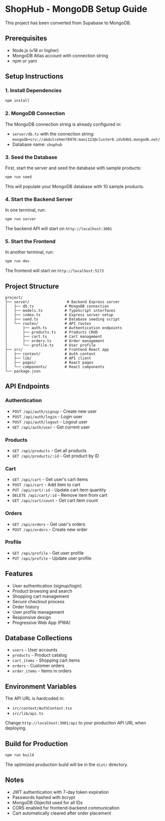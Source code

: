 # ShopHub - MongoDB Setup Guide

This project has been converted from Supabase to MongoDB.

## Prerequisites

- Node.js (v18 or higher)
- MongoDB Atlas account with connection string
- npm or yarn

## Setup Instructions

### 1. Install Dependencies

```bash
npm install
```

### 2. MongoDB Connection

The MongoDB connection string is already configured in:
- `server/db.ts` with the connection string: `mongodb+srv://abdulrehmn78976:mani123@cluster0.idv84b5.mongodb.net/`
- Database name: `shophub`

### 3. Seed the Database

First, start the server and seed the database with sample products:

```bash
npm run seed
```

This will populate your MongoDB database with 10 sample products.

### 4. Start the Backend Server

In one terminal, run:

```bash
npm run server
```

The backend API will start on `http://localhost:3001`

### 5. Start the Frontend

In another terminal, run:

```bash
npm run dev
```

The frontend will start on `http://localhost:5173`

## Project Structure

```
project/
├── server/                 # Backend Express server
│   ├── db.ts              # MongoDB connection
│   ├── models.ts          # TypeScript interfaces
│   ├── index.ts           # Express server setup
│   ├── seed.ts            # Database seeding script
│   └── routes/            # API routes
│       ├── auth.ts        # Authentication endpoints
│       ├── products.ts    # Products CRUD
│       ├── cart.ts        # Cart management
│       ├── orders.ts      # Order management
│       └── profile.ts     # User profile
├── src/                   # Frontend React app
│   ├── context/           # Auth context
│   ├── lib/               # API client
│   ├── pages/             # React pages
│   └── components/        # React components
└── package.json
```

## API Endpoints

### Authentication
- `POST /api/auth/signup` - Create new user
- `POST /api/auth/login` - Login user
- `POST /api/auth/logout` - Logout user
- `GET /api/auth/user` - Get current user

### Products
- `GET /api/products` - Get all products
- `GET /api/products/:id` - Get product by ID

### Cart
- `GET /api/cart` - Get user's cart items
- `POST /api/cart` - Add item to cart
- `PUT /api/cart/:id` - Update cart item quantity
- `DELETE /api/cart/:id` - Remove item from cart
- `GET /api/cart/count` - Get cart item count

### Orders
- `GET /api/orders` - Get user's orders
- `POST /api/orders` - Create new order

### Profile
- `GET /api/profile` - Get user profile
- `PUT /api/profile` - Update user profile

## Features

- User authentication (signup/login)
- Product browsing and search
- Shopping cart management
- Secure checkout process
- Order history
- User profile management
- Responsive design
- Progressive Web App (PWA)

## Database Collections

- `users` - User accounts
- `products` - Product catalog
- `cart_items` - Shopping cart items
- `orders` - Customer orders
- `order_items` - Items in orders

## Environment Variables

The API URL is hardcoded in:
- `src/context/AuthContext.tsx`
- `src/lib/api.ts`

Change `http://localhost:3001/api` to your production API URL when deploying.

## Build for Production

```bash
npm run build
```

The optimized production build will be in the `dist/` directory.

## Notes

- JWT authentication with 7-day token expiration
- Passwords hashed with bcrypt
- MongoDB ObjectId used for all IDs
- CORS enabled for frontend-backend communication
- Cart automatically cleared after order placement
